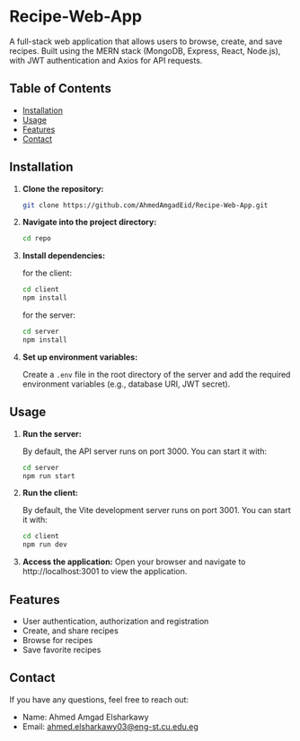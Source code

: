 # Recipe-Web-App

A full-stack web application that allows users to browse, create, and save recipes. Built using the MERN stack (MongoDB, Express, React, Node.js), with JWT authentication and Axios for API requests.

## Table of Contents
- [Installation](#installation)
- [Usage](#usage)
- [Features](#features)
- [Contact](#contact)

## Installation

1. **Clone the repository:**

   ```bash
   git clone https://github.com/AhmedAmgadEid/Recipe-Web-App.git
   ``````
2. **Navigate into the project directory:**  

    ```bash
    cd repo
2. **Install dependencies:**  

    for the client:  

    ```bash
    cd client
    npm install
    ``````

    for the server: 

    ```bash
    cd server
    npm install
    ``````

3. **Set up environment variables:**

    Create a `.env` file in the root directory of the server and add the required environment variables (e.g., database URI, JWT secret).

## Usage

1. **Run the server:**  

    By default, the API server runs on port 3000. You can start it with:

    ```bash
    cd server
    npm run start
    ``````

2. **Run the client:**  

    By default, the Vite development server runs on port 3001. You can start it with:

    ```bash
    cd client
    npm run dev
    ``````

3. **Access the application:**
    Open your browser and navigate to http://localhost:3001 to view the application.

## Features

- User authentication, authorization and registration
- Create, and share recipes
- Browse for recipes
- Save favorite recipes

## Contact

If you have any questions, feel free to reach out:

- Name: Ahmed Amgad Elsharkawy
- Email: ahmed.elsharkawy03@eng-st.cu.edu.eg
